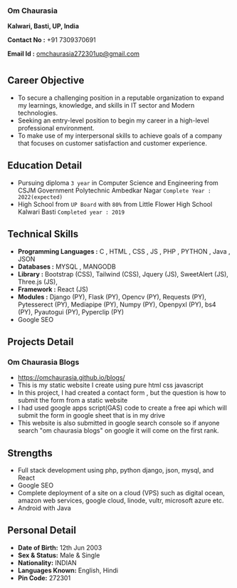 ### Om Chaurasia


**Kalwari, Basti, UP, India**

**Contact No :** +91 7309370691

**Email Id :** omchaurasia272301up@gmail.com
#

## Career Objective
- To secure a challenging position in a reputable organization to expand my learnings, knowledge, and skills in IT sector and Modern technologies.
- Seeking an entry-level position to begin my career in a high-level professional environment.
- To make use of my interpersonal skills to achieve goals of a company that focuses on customer satisfaction and customer experience.

## Education Detail
- Pursuing diploma `3 year` in Computer Science and Engineering
 from CSJM Government Polytechnic Ambedkar Nagar `Complete Year : 2022(expected)`
- High School from `UP Board` with `80%` from Little Flower High School Kalwari Basti `Completed year : 2019`

## Technical Skills
- **Programming Languages :** C , HTML , CSS , JS , PHP , PYTHON , Java ,  JSON
- **Databases :** MYSQL , MANGODB 
- **Library :** Bootstrap (CSS),
Tailwind (CSS),
Jquery (JS),
SweetAlert (JS),
Three.js (JS),
- **Framework :** React (JS)
- **Modules :** Django (PY), Flask (PY), Opencv (PY), Requests (PY), Pytesserect (PY), Mediapipe (PY), Numpy (PY), Openpyxl (PY), bs4 (PY), Pyautogui (PY), Pyperclip (PY)
- Google SEO 
## Projects Detail
### Om Chaurasia Blogs
- https://omchaurasia.github.io/blogs/
- This is my static website I create using pure html css javascript
- In this project, I had created a contact form , but the question is how to submit the form from a static website
- I had used google apps script(GAS) code to create a free api which will submit the form in google sheet that is in my drive
- This website is also submitted in google search console so if anyone search "om chaurasia blogs" on google it will come on the first rank.
## Strengths
- Full stack development using php, python django, json, mysql, and React
- Google SEO 
- Complete deployment of a site on a cloud (VPS) such as digital ocean, amazon web services, google cloud, linode, vultr, microsoft azure etc.
- Android with Java 

## Personal Detail

- **Date of Birth:** 12th Jun 2003
- **Sex & Status:** Male & Single
- **Nationality:** INDIAN
- **Languages Known:** English, Hindi
- **Pin Code:** 272301